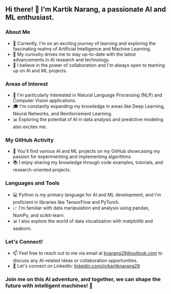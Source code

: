 ## Hi there! 👋 I'm Kartik Narang, a passionate AI and ML enthusiast.

### About Me
- 🌱 Currently, I'm on an exciting journey of learning and exploring the fascinating realms of Artificial Intelligence and Machine Learning.
- 🔭 My curiosity drives me to stay up-to-date with the latest advancements in AI research and technology.
- 👯 I believe in the power of collaboration and I'm always open to teaming up on AI and ML projects.

### Areas of Interest
- 🤖 I'm particularly interested in Natural Language Processing (NLP) and Computer Vision applications.
- 🎓 I'm constantly expanding my knowledge in areas like Deep Learning, Neural Networks, and Reinforcement Learning.
- 📊 Exploring the potential of AI in data analysis and predictive modeling also excites me.

### My GitHub Activity
- 🚀 You'll find various AI and ML projects on my GitHub showcasing my passion for experimenting and implementing algorithms.
- 📚 I enjoy sharing my knowledge through code examples, tutorials, and research-oriented projects.

### Languages and Tools
- 💻 Python is my primary language for AI and ML development, and I'm proficient in libraries like TensorFlow and PyTorch.
- 📈 I'm familiar with data manipulation and analysis using pandas, NumPy, and scikit-learn.
- 📊 I also explore the world of data visualization with matplotlib and seaborn.

### Let's Connect!
- 📫 Feel free to reach out to me via email at [knarang29@outlook.com]('knarang29@outlook.com') to discuss any AI-related ideas or collaboration opportunities.
- 💼 Let's connect on LinkedIn: [linkedin.com/in/kartiknarang29](www.linkedin.com/in/kartiknarang29')

### Join me on this AI adventure, and together, we can shape the future with intelligent machines! 🤝
